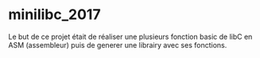 # minilibc_2017

Le but de ce projet était de réaliser une plusieurs fonction basic de libC en ASM (assembleur)
puis de generer une librairy avec ses fonctions.

